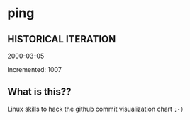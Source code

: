 # ping

## HISTORICAL ITERATION
2000-03-05

Incremented: 1007

## What is this?? 
Linux skills to hack the github commit visualization chart `;-)`
